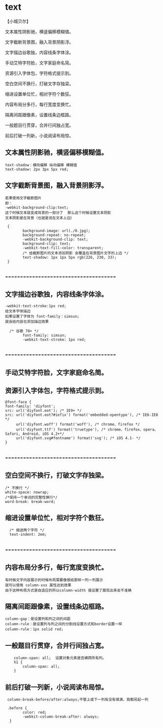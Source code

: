 # text
【小城贝尔】

文本属性阴影驰，横竖偏移模糊值。

文字截断背景图，融入背景阴影浮。

文字描边谷歌独，内容线条字体涂。

手动艾特字符脸，文字家庭命名简。

资源引入字体包，字符格式提示到。

空白空间不换行，打破文字存独梁。

缩进设置单位忙，相对字符个数狂。

内容布局分多行，每行宽度变换忙。

隔离间距跟像素，设置线条边框路。

一般题目行贯穿，合并行间独占宽。

前后打破一列新，小说阅读布局惊。

## 文本属性阴影驰，横竖偏移模糊值。
    text-shadow：横向偏移 纵向偏移 模糊值 
    text-shadow: 2px 3px 5px red;
## 文字截断背景图，融入背景阴影浮。
    若果使用文字截断图片
    即：
    -webkit-background-clip:text;
    这个时候文本就变成背景的一部分了  那么这个时候设置文本阴影
    文本阴影是在背景（也就是说在文本上边）

     {
            background-image: url(./0.jpg);
            background-repeat: no-repeat;
            -webkit-background-clip: text;
            background-clip: text;
            -webkit-text-fill-color: transparent;
            /* 给截断图片的文本添加阴影 会覆盖在背景图片文字的上边 */
            text-shadow: 1px 1px 5px rgb(226, 230, 33);
     }
## -------------------------------------
## 文字描边谷歌独，内容线条字体涂。
    -webkit-text-stroke:1px red;
    给文本字体描边
    如果设置了字体为 font-family：simsun;
    就会给内容也添加描边效果

      /* 谷歌 70+ */
            font-family: simsun;
            -webkit-text-stroke: 1px red;
## -------------------------------------
## 手动艾特字符脸，文字家庭命名简。
## 资源引入字体包，字符格式提示到。

    @font-face {
	font-family: 'diyfont';
	src: url('diyfont.eot'); /* IE9+ */
	src: url('diyfont.eot?#iefix') format('embedded-opentype'), /* IE6-IE8 */
		 url('diyfont.woff') format('woff'), /* chrome、firefox */
		 url('diyfont.ttf') format('truetype'), /* chrome、firefox、opera、Safari, Android, iOS 4.2+*/
		 url('diyfont.svg#fontname') format('svg'); /* iOS 4.1- */
    }
## -------------------------------------
## 空白空间不换行，打破文字存独梁。
    /* 不换行 */
    white-space: nowrap;
    /*保持一个单词的完整性换行*/
    word-break: break-word;
## 缩进设置单位忙，相对字符个数狂。
      /* 缩进两个字符 */
      text-indent: 2em;
## -------------------------------------
## 内容布局分多行，每行宽度变换忙。
    有时候文字内容展示的时候布局需要像报纸那样一列一列展示
    就可以使用 column-xxx 属性达到效果
    由于这种布局方式是自适应的所以column-width 值设置了展现出来会不准确
## 隔离间距跟像素，设置线条边框路。
    column-gap：是设置列和列之间的间距
    column-rule：是设置列与列之间的分割线设置方式和border设置一样
    column-rule：1px solid red;
## 一般题目行贯穿，合并行间独占宽。
        column-span: all;  设置对象元素是否横跨所有列。
        h1 {
            column-span: all;
        }
## 前后打破一列新，小说阅读布局惊。
     column-break-before/after:always;不管上或下一列有没有填满，我都另起一列

     .before {
            color: red;
            -webkit-column-break-after: always;
      }